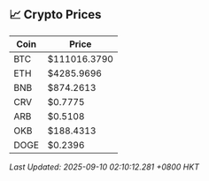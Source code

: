 ## 📈 Crypto Prices

| Coin | Price |
| ---- | ----- |
| BTC | $111016.3790 |
| ETH | $4285.9696 |
| BNB | $874.2613 |
| CRV | $0.7775 |
| ARB | $0.5108 |
| OKB | $188.4313 |
| DOGE | $0.2396 |

_Last Updated: 2025-09-10 02:10:12.281 +0800 HKT_